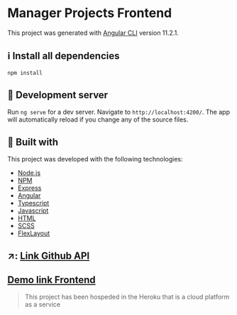 # Manager Projects Frontend

This project was generated with [Angular CLI](https://github.com/angular/angular-cli) version 11.2.1.


## :information_source: Install all dependencies

```bash
npm install
```

## :rocket: Development server

Run `ng serve` for a dev server. Navigate to `http://localhost:4200/`. The app will automatically reload if you change any of the source files.


## :green_book: Built with

This project was developed with the following technologies:

-  [Node.js](https://github.com/nodesource/distributions/blob/master/README.md)
-  [NPM](https://www.npmjs.com/)
-  [Express](https://www.npmjs.com/package/express)
-  [Angular](https://angular.io/docs)
-  [Typescript](https://www.typescriptlang.org/docs/handbook/typescript-in-5-minutes.html)
-  [Javascript]()
-  [HTML]()
-  [SCSS]()
-  [FlexLayout](https://css-tricks.com/snippets/css/a-guide-to-flexbox/)

## ↗️: [Link Github API](https://github.com/Leonaldt/manager-projects-api)

## [Demo link Frontend](https://manager-projects-front.herokuapp.com)
> This project has been hospeded in the Heroku that is a cloud platform as a service
